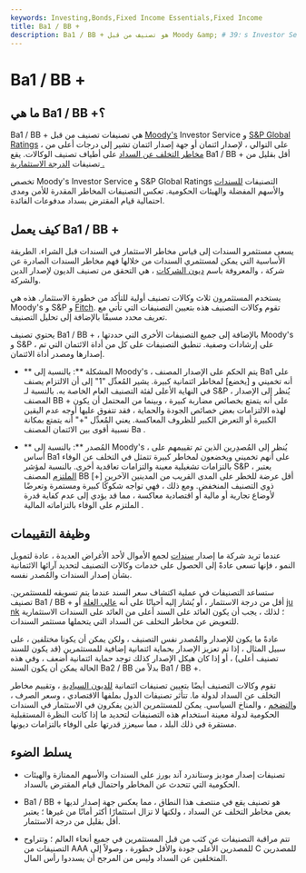 ```yaml
---
keywords: Investing,Bonds,Fixed Income Essentials,Fixed Income
title: Ba1 / BB +
description: Ba1 / BB + هو تصنيف من قبل Moody &amp; # 39؛ s Investor Service و S &amp; amp؛ P Global Ratings الذي يشير إلى درجات أعلى من مخاطر التخلف عن السداد.
---
```


# Ba1 / BB +
## ما هي Ba1 / BB +؟

Ba1 / BB + هي تصنيفات تصنيف من قبل [Moody's](/moodys) Investor Service و [S&P Global Ratings](/sp) ، على التوالي ، لإصدار ائتمان أو جهة إصدار ائتمان تشير إلى درجات أعلى من [مخاطر التخلف عن السداد](/defaultrisk) على أطياف تصنيف الوكالات. يقع Ba1 / BB + أقل بقليل من تصنيفات [الدرجة الاستثمارية .](/investmentgrade)

تخصص Moody's Investor Service و S&P Global Ratings التصنيفات [للسندات](/creditrating) والأسهم المفضلة والهيئات الحكومية. تعكس التصنيفات المخاطر المقدرة للأمن ومدى احتمالية قيام المقترض بسداد مدفوعات الفائدة.

## كيف يعمل Ba1 / BB +

يسعى مستثمرو السندات إلى قياس مخاطر الاستثمار في السندات قبل الشراء. الطريقة الأساسية التي يمكن لمستثمري السندات من خلالها فهم مخاطر السندات الصادرة عن شركة ، والمعروفة باسم [ديون الشركات](/corporatebond) ، هي التحقق من تصنيف الديون لإصدار الدين والشركة.

يستخدم المستثمرون ثلاث وكالات تصنيف أولية للتأكد من خطورة الاستثمار. هذه هي Moody's و S&P و [Fitch](/fitch-ratings). تقوم وكالات التصنيف هذه بتعيين التصنيفات التي تأتي مع تعريف محدد مسبقًا بالإضافة إلى تحليل التصنيف.

يحتوي تصنيف Ba1 / BB + ، بالإضافة إلى جميع التصنيفات الأخرى التي حددتها Moody's و S&P ، على إرشادات وصفية. تنطبق التصنيفات على كل من أداة الائتمان التي تم إصدارها ومصدر أداة الائتمان.

- ** المشكلة **: بالنسبة إلى Moody's ، يتم الحكم على الإصدار المصنف Ba1 على أنه تخميني و [يخضع] لمخاطر ائتمانية كبيرة. يشير المُعدِّل "1" إلى أن الالتزام يصنف في النهاية الأعلى لفئة التصنيف العام الخاصة به. بالنسبة لـ S&P ، يُنظر إلى الإصدار المصنف BB + على أنه يتمتع بخصائص مضاربة كبيرة ، وبينما من المحتمل أن يكون لهذه الالتزامات بعض خصائص الجودة والحماية ، فقد تتفوق عليها أوجه عدم اليقين الكبيرة أو التعرض الكبير للظروف المعاكسة. يعني المُعدِّل "+" أنه يتمتع بمكانة نسبية أقوى بين الائتمان المصنف Ba .

- ** المُصدر **: بالنسبة إلى Moody's ، يُنظر إلى المُصدِرين الذين تم تقييمهم على أساس Ba1 على أنهم تخميني ويخضعون لمخاطر كبيرة تتمثل في التخلف عن الوفاء بالتزامات تشغيلية معينة والتزامات تعاقدية أخرى. بالنسبة لمؤشر S&P ، يعتبر [الملتزم](/obligor) المصنف BB [+] أقل عرضة للخطر على المدى القريب من المدينين الآخرين ذوي التصنيف المنخفض. ومع ذلك ، فهي تواجه شكوكًا كبيرة ومستمرة وتعرضًا لأوضاع تجارية أو مالية أو اقتصادية معاكسة ، مما قد يؤدي إلى عدم كفاية قدرة الملتزم على الوفاء بالتزاماته المالية .

## وظيفة التقييمات

عندما تريد شركة ما إصدار [سندات](/bond) لجمع الأموال لأحد الأغراض العديدة ، عادة لتمويل النمو ، فإنها تسعى عادةً إلى الحصول على خدمات وكالات التصنيف لتحديد آرائها الائتمانية بشأن إصدار السندات والمُصدر نفسه.

ستساعد التصنيفات في عملية اكتشاف سعر السند عندما يتم تسويقه للمستثمرين. تصنيف Ba1 / BB + أقل من درجة الاستثمار ، أو يُشار إليه أحيانًا على أنه [عالي الغلة](/high_yield_bond) أو [ju](/junkbond) [nk](/junkbond) ؛ لذلك ، يجب أن يكون العائد على السند أعلى من العائد على السندات الاستثمارية للتعويض عن مخاطر التخلف عن السداد التي يتحملها مستثمر السندات.

عادةً ما يكون للإصدار والمُصدر نفس التصنيف ، ولكن يمكن أن يكونا مختلفين ، على سبيل المثال ، إذا تم تعزيز الإصدار بحماية ائتمانية إضافية للمستثمرين (قد يكون للسند تصنيف أعلى) ، أو إذا كان هيكل الإصدار كذلك توجد حماية ائتمانية أضعف ، وفي هذه الحالة يمكن أن يكون السند Ba2 / BB بدلاً من Ba1 / BB +.

تقوم وكالات التصنيف أيضًا بتعيين تصنيفات ائتمانية [للديون السيادية](/sovereign-debt) ، وتقييم مخاطر التخلف عن السداد لدولة ما. تتأثر تصنيفات الدول بملفها الاقتصادي ، وسعر الصرف ، [والتضخم](/inflation) ، والمناخ السياسي. يمكن للمستثمرين الذين يفكرون في الاستثمار في السندات الحكومية لدولة معينة استخدام هذه التصنيفات لتحديد ما إذا كانت النظرة المستقبلية مستقرة في ذلك البلد ، مما سيعزز قدرتها على الوفاء بالتزامات ديونها.

## يسلط الضوء

- تصنيفات إصدار موديز وستاندرد آند بورز على السندات والأسهم الممتازة والهيئات الحكومية التي تتحدث عن المخاطر واحتمال قيام المقترض بالسداد.

- Ba1 / BB + هو تصنيف يقع في منتصف هذا النطاق ، مما يعكس جهة إصدار لديها بعض مخاطر التخلف عن السداد ، ولكنها لا تزال استثمارًا أكثر أمانًا من غيرها ؛ يعتبر أقل بقليل من درجة الاستثمار.

- تتم مراقبة التصنيفات عن كثب من قبل المستثمرين في جميع أنحاء العالم ؛ وتتراوح التصنيفات من AAA للمصدرين الأعلى جودة والأقل خطورة ، وصولاً إلى C للمصدرين المتخلفين عن السداد وليس من المرجح أن يسددوا رأس المال.

